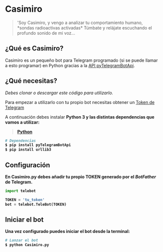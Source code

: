 # Casimiro

> 'Soy Casimiro, y vengo a analizar tu comportamiento humano,  \*sondas radioactivas activadas\*  Túmbate y relájate escuchando el profundo sonido de mi voz...

## ¿Qué es Casimiro?

Casimiro es un pequeño bot para Telegram programado (si se puede llamar a esto programar) en Python gracias a la <a href="https://github.com/eternnoir/pyTelegramBotAPI">API pyTelegramBotApi</a>.

## ¿Qué necesitas?

*Debes clonar o descargar este código para utilizarlo.*

Para empezar a utilizarlo con tu propio bot necesitas obtener un <a href="https://core.telegram.org/bots#3-how-do-i-create-a-bot">Token de Telegram</a>

A continuación debes instalar <strong>Python 3<strong> y las distintas dependencias que vamos a utilizar:

><a href="https://www.python.org/downloads/">Python</a>

``` bash
# Dependencias
$ pip install pyTelegramBotApi
$ pip install urllib3
```

## Configuración

En Casimiro.py debes añadir tu propio TOKEN generado por el <i>BotFather</i> de Telegram.
```python
import telebot

TOKEN = 'tu_token'
bot = telebot.TeleBot(TOKEN)
```

## Iniciar el bot

Una vez configurado puedes iniciar el bot desde la terminal:

``` bash
# Lanzar el bot
$ python Casimiro.py
```
